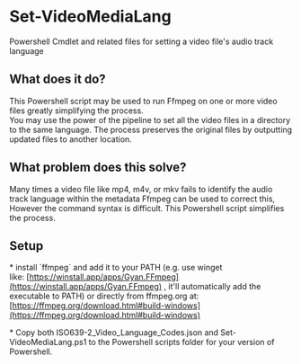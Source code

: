 Set-VideoMediaLang
==================

Powershell Cmdlet and related files for setting a video file's audio track language

What does it do?
----------------

This Powershell script may be used to run Ffmpeg on one or more video files greatly simplifying the process.  
You may use the power of the pipeline to set all the video files in a directory to the same language.
The process preserves the original files by outputting updated files to another location.

What problem does this solve?
-----------------------------

Many times a video file like mp4, m4v, or mkv fails to identify the audio track language within the metadata Ffmpeg can be used to correct this,  
However the command syntax is difficult. This Powershell script simplifies the process.

Setup
-----

\* install \`ffmpeg\` and add it to your PATH (e.g. use winget like: [https://winstall.app/apps/Gyan.FFmpeg](https://winstall.app/apps/Gyan.FFmpeg) , it'll automatically add the executable to PATH) 
or directly from ffmpeg.org at: [https://ffmpeg.org/download.html#build-windows](https://ffmpeg.org/download.html#build-windows)

\* Copy both ISO639-2\_Video\_Language\_Codes.json and Set-VideoMediaLang.ps1 to the Powershell scripts folder for your version of Powershell.
